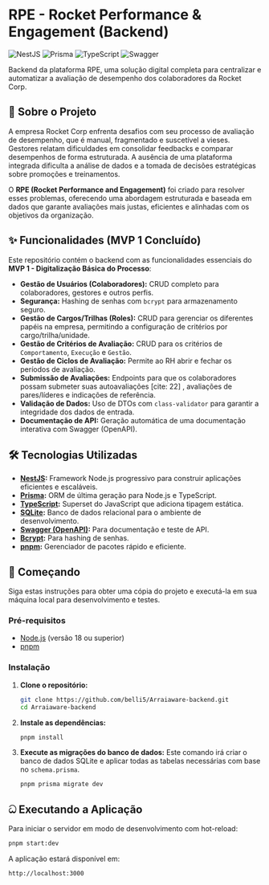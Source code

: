 # RPE - Rocket Performance & Engagement (Backend)

![NestJS](https://img.shields.io/badge/NestJS-E0234E?style=for-the-badge&logo=nestjs&logoColor=white)
![Prisma](https://img.shields.io/badge/Prisma-3982CE?style=for-the-badge&logo=prisma&logoColor=white)
![TypeScript](https://img.shields.io/badge/TypeScript-3178C6?style=for-the-badge&logo=typescript&logoColor=white)
![Swagger](https://img.shields.io/badge/Swagger-85EA2D?style=for-the-badge&logo=swagger&logoColor=black)

Backend da plataforma RPE, uma solução digital completa para centralizar e automatizar a avaliação de desempenho dos colaboradores da Rocket Corp.

## 🎯 Sobre o Projeto

 A empresa Rocket Corp enfrenta desafios com seu processo de avaliação de desempenho, que é manual, fragmentado e suscetível a vieses.  Gestores relatam dificuldades em consolidar feedbacks e comparar desempenhos de forma estruturada.  A ausência de uma plataforma integrada dificulta a análise de dados e a tomada de decisões estratégicas sobre promoções e treinamentos.

 O **RPE (Rocket Performance and Engagement)** foi criado para resolver esses problemas, oferecendo uma abordagem estruturada e baseada em dados que garante avaliações mais justas, eficientes e alinhadas com os objetivos da organização.

## ✨ Funcionalidades (MVP 1 Concluído)

 Este repositório contém o backend com as funcionalidades essenciais do **MVP 1 - Digitalização Básica do Processo**:

*  **Gestão de Usuários (Colaboradores):** CRUD completo para colaboradores, gestores e outros perfis.
* **Segurança:** Hashing de senhas com `bcrypt` para armazenamento seguro.
*  **Gestão de Cargos/Trilhas (Roles):** CRUD para gerenciar os diferentes papéis na empresa, permitindo a configuração de critérios por cargo/trilha/unidade.
*  **Gestão de Critérios de Avaliação:** CRUD para os critérios de `Comportamento`, `Execução` e `Gestão`.
* **Gestão de Ciclos de Avaliação:** Permite ao RH abrir e fechar os períodos de avaliação.
*  **Submissão de Avaliações:** Endpoints para que os colaboradores possam submeter suas autoavaliações [cite: 22] , avaliações de pares/líderes   e indicações de referência.
* **Validação de Dados:** Uso de DTOs com `class-validator` para garantir a integridade dos dados de entrada.
* **Documentação de API:** Geração automática de uma documentação interativa com Swagger (OpenAPI).

## 🛠️ Tecnologias Utilizadas

* **[NestJS](https://nestjs.com/):** Framework Node.js progressivo para construir aplicações eficientes e escaláveis.
* **[Prisma](https://www.prisma.io/):** ORM de última geração para Node.js e TypeScript.
* **[TypeScript](https://www.typescriptlang.org/):** Superset do JavaScript que adiciona tipagem estática.
* **[SQLite](https://www.sqlite.org/index.html):** Banco de dados relacional para o ambiente de desenvolvimento.
* **[Swagger (OpenAPI)](https://swagger.io/):** Para documentação e teste de API.
* **[Bcrypt](https://www.npmjs.com/package/bcrypt):** Para hashing de senhas.
* **[pnpm](https://pnpm.io/):** Gerenciador de pacotes rápido e eficiente.

## 🚀 Começando

Siga estas instruções para obter uma cópia do projeto e executá-la em sua máquina local para desenvolvimento e testes.

### Pré-requisitos

* [Node.js](https://nodejs.org/en/) (versão 18 ou superior)
* [pnpm](https://pnpm.io/installation)

### Instalação

1.  **Clone o repositório:**
    ```bash
    git clone https://github.com/belli5/Arraiaware-backend.git
    cd Arraiaware-backend
    ```

2.  **Instale as dependências:**
    ```bash
    pnpm install
    ```

3.  **Execute as migrações do banco de dados:**
    Este comando irá criar o banco de dados SQLite e aplicar todas as tabelas necessárias com base no `schema.prisma`.
    ```bash
    pnpm prisma migrate dev
    ```

## ධ Executando a Aplicação

Para iniciar o servidor em modo de desenvolvimento com hot-reload:
```bash
pnpm start:dev
```

A aplicação estará disponível em:
```bash
http://localhost:3000
```

